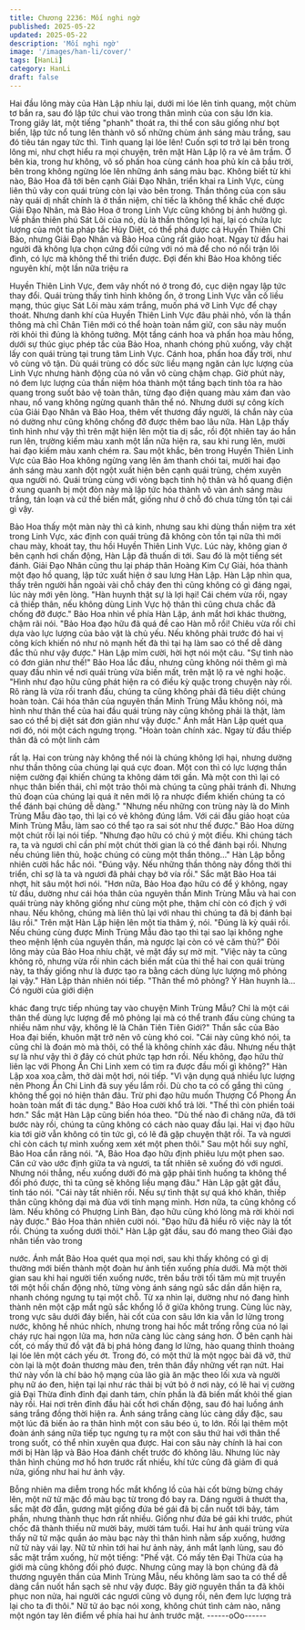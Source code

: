 ```yaml
---
title: Chương 2236: Mối nghi ngờ
published: 2025-05-22
updated: 2025-05-22
description: 'Mối nghi ngờ'
image: '/images/han-li/cover/'
tags: [HanLi]
category: HanLi
draft: false
---
```


Hai đầu lông mày của Hàn Lập nhíu lại, dưới mi lóe lên tinh
quang, một chùm tơ bắn ra, sau đó lập tức chui vào trong thân
mình của con sâu lớn kia.
Trong giây lát, một tiếng "phanh" thoát ra, thi thể con sâu giống
như bọt biển, lập tức nổ tung lên thành vô số những chùm ánh
sáng màu trắng, sau đó tiêu tán ngay tức thì.
Tinh quang lại lóe lên!
Cuốn sợi tơ trở lại bên trong lông mi, như chợt hiểu ra mọi
chuyện, trên mặt Hàn Lập lộ ra vẻ âm trầm.
Ở bên kia, trong hư không, vô số phấn hoa cùng cánh hoa phủ
kín cả bầu trời, bên trong không ngừng lóe lên những ánh sáng
màu bạc.
Không biết từ khi nào, Bảo Hoa đã tới bên cạnh Giải Đạo Nhân,
triển khai ra Linh Vực, cùng liên thủ vây con quái trùng còn lại vào
bên trong.
Thần thông của con sâu này quái dị nhất chính là ở thần niệm, chỉ
tiếc là không thể khắc chế được Giải Đạo Nhân, mà Bảo Hoa ở
trong Linh Vực cũng không bị ảnh hưởng gì.
Về phần thiên phú Sát Lôi của nó, dù là thần thông lợi hại, lại có
chứa lực lượng của một tia pháp tắc Hủy Diệt, có thể phá được
cả Huyền Thiên Chi Bảo, nhưng Giải Đạo Nhân và Bảo Hoa cũng
rất giảo hoạt. Ngay từ đầu hai người đã không lựa chọn cứng đối
cứng với nó mà để cho nó nổi trận lôi đình, có lực mà không thể
thi triển được.
Đợi đến khi Bảo Hoa không tiếc nguyên khí, một lần nữa triệu ra

Huyền Thiên Linh Vực, đem vây nhốt nó ở trong đó, cục diện
ngay lập tức thay đổi.
Quái trùng thấy tình hình không ổn, ở trong Linh Vực vẫn cố liều
mạng, thúc giục Sát Lôi màu xám trắng, muốn phá vỡ Linh Vực
để chạy thoát. Nhưng danh khí của Huyền Thiên Linh Vực đâu
phải nhỏ, vốn là thần thông mà chỉ Chân Tiên mới có thể hoàn
toàn nắm giữ, con sâu này muốn rời khỏi thì đúng là không
tưởng.
Một tầng cánh hoa và phấn hoa màu hồng, dưới sự thúc giục
phép tắc của Bảo Hoa, nhanh chóng phủ xuống, vây chặt lấy con
quái trùng tại trung tâm Linh Vực. Cánh hoa, phấn hoa đầy trời,
như vô cùng vô tận.
Dù quái trùng có dốc sức liều mạng ngăn cản lực lượng của Linh
Vực nhưng hành động của nó vẫn vô cùng chậm chạp.
Giờ phút này, nó đem lực lượng của thần niệm hóa thành một
tầng bạch tinh tỏa ra hào quang trong suốt bảo vệ toàn thân, từng
đạo điện quang màu xám đan vào nhau, nổ vang không ngừng
quanh thân thể nó. Nhưng dưới sự công kích của Giải Đạo Nhân
và Bảo Hoa, thêm vết thương đầy người, lá chắn này của nó
dường như cũng không chống đỡ được thêm bao lâu nữa.
Hàn Lập thấy tình hình như vậy thì trên mặt hiện lên một tia dị
sắc, rồi đột nhiên tay áo hắn run lên, trường kiếm màu xanh một
lần nữa hiện ra, sau khi rung lên, mười hai đạo kiếm màu xanh
chém ra.
Sau một khắc, bên trong Huyền Thiên Linh Vực của Bảo Hoa
không ngừng vang lên âm thanh chói tai, mười hai đạo ánh sáng
màu xanh đột ngột xuất hiện bên cạnh quái trùng, chém xuyên
qua người nó.
Quái trùng cùng với vòng bạch tinh hộ thân và hồ quang điện ở
xung quanh bị một đòn này mà lập tức hóa thành vô vàn ánh
sáng màu trắng, tán loạn và cứ thế biến mất, giống như ở chỗ đó
chưa từng tồn tại cái gì vậy.

Bảo Hoa thấy một màn này thì cả kinh, nhưng sau khi dùng thần
niệm tra xét trong Linh Vực, xác định con quái trùng đã không còn
tồn tại nữa thì mới chau mày, khoát tay, thu hồi Huyền Thiên Linh
Vực.
Lúc này, không gian ở bên cạnh hơi chấn động, Hàn Lập đã thuấn
di tới.
Sau đó là một tiếng sét đánh.
Giải Đạo Nhân cũng thu lại pháp thân Hoàng Kim Cự Giải, hóa
thành một đạo hồ quang, lập tức xuất hiện ở sau lưng Hàn Lập.
Hàn Lập nhìn qua, thấy trên người hắn ngoài vài chỗ cháy đen thì
cũng không có gì đáng ngại, lúc này mới yên lòng.
"Hàn huynh thật sự là lợi hại! Cái chém vừa rồi, ngay cả thiếp
thân, nếu không dùng Linh Vực hộ thân thì cũng chưa chắc đã
chống đỡ được." Bảo Hoa nhìn về phía Hàn Lập, ánh mắt hơi
khác thường, chậm rãi nói.
"Bảo Hoa đạo hữu đã quá đề cao Hàn mỗ rồi! Chiêu vừa rồi chỉ
dựa vào lực lượng của bảo vật là chủ yếu. Nếu không phải trước
đó hai vị công kích khiến nó như nỏ mạnh hết đà thì tại hạ làm
sao có thể dễ dàng đắc thủ như vậy được." Hàn Lập mỉm cười,
hời hợt nói một câu.
"Sự tình nào có đơn giản như thế!" Bảo Hoa lắc đầu, nhưng cũng
không nói thêm gì mà quay đầu nhìn về nơi quái trùng vừa biến
mất, trên mặt lộ ra vẻ nghi hoặc.
"Hình như đạo hữu cũng phát hiện ra có điều kỳ quặc trong
chuyện này rồi. Rõ ràng là vừa rồi tranh đấu, chúng ta cũng không
phải đã tiêu diệt chúng hoàn toàn. Cái hóa thân của nguyên thần
Minh Trùng Mẫu không nói, mà hình như thân thể của hai đầu
quái trùng này cũng không phải là thật, làm sao có thể bị diệt sát
đơn giản như vậy được." Ánh mắt Hàn Lập quét qua nơi đó, nói
một cách ngưng trọng.
"Hoàn toàn chính xác. Ngay từ đầu thiếp thân đã có một linh cảm

rất lạ. Hai con trùng này không thể nói là chúng không lợi hại,
nhưng dường như thần thông của chúng lại quá cực đoan. Một
con thì có lực lượng thần niệm cường đại khiến chúng ta không
dám tới gần. Mà một con thì lại có nhục thân biến thái, chỉ một
trảo thôi mà chúng ta cũng phải tránh đi. Nhưng thủ đoạn của
chúng lại quá ít nên mới lộ ra nhược điểm khiến chúng ta có thể
đánh bại chúng dễ dàng."
"Nhưng nếu những con trùng này là do Minh Trùng Mẫu đào tạo,
thì lại có vẻ không đúng lắm. Với cái đầu giảo hoạt của Minh
Trùng Mẫu, làm sao có thể tạo ra sai sót như thế được." Bảo Hoa
dừng một chút rồi lại nói tiếp.
"Nhưng đạo hữu có chú ý một điều. Khi chúng tách ra, ta và ngươi
chỉ cần phí một chút thời gian là có thể đánh bại rồi. Nhưng nếu
chúng liên thủ, hoặc chúng có cùng một thần thông…" Hàn Lập
bỗng nhiên cười hắc hắc nói.
"Đúng vậy. Nếu những thần thông này đồng thời thi triển, chỉ sợ là
ta và ngươi đã phải chạy bở vía rồi." Sắc mặt Bảo Hoa tái nhợt,
hít sâu một hơi nói.
"Hơn nữa, Bảo Hoa đạo hữu có để ý không, ngay từ đầu, dường
như cái hóa thân của nguyên thần Minh Trùng Mẫu và hai con
quái trùng này không giống như cùng một phe, thậm chí còn có
địch ý với nhau. Nếu không, chúng mà liên thủ lại với nhau thì
chúng ta đã bị đánh bại lâu rồi." Trên mặt Hàn Lập hiện lên một
tia thâm ý, nói.
"Đúng là kỳ quái rồi. Nếu chúng cùng được Minh Trùng Mẫu đào
tạo thì tại sao lại không nghe theo mệnh lệnh của nguyên thần,
mà ngược lại còn có vẻ căm thù?" Đôi lông mày của Bảo Hoa
nhíu chặt, vẻ mặt đầy sự mờ mịt.
"Việc này ta cũng không rõ, nhưng vừa rồi nhìn cách biến mất của
thi thể hai con quái trùng này, ta thấy giống như là được tạo ra
bằng cách dùng lực lượng mô phỏng lại vậy." Hàn Lập thản nhiên
nói tiếp.
"Thân thể mô phỏng? Ý Hàn huynh là… Có người của giới diện

khác đang trực tiếp nhúng tay vào chuyện Minh Trùng Mẫu? Chỉ
là một cái thân thể dùng lực lượng để mô phỏng lại mà có thể
tranh đấu cùng chúng ta nhiều năm như vậy, không lẽ là Chân
Tiên Tiên Giới?" Thần sắc của Bảo Hoa đại biến, khuôn mặt trở
nên vô cùng khó coi.
"Cái này cũng khó nói, ta cũng chỉ là đoán mò mà thôi, có thể là
không chính xác đâu. Nhưng nếu thật sự là như vậy thì ở đây có
chút phức tạp hơn rồi. Nếu không, đạo hữu thử liên lạc với Phong
Ấn Chi Linh xem có tìm ra được đầu mối gì không?" Hàn Lập xoa
xoa cằm, thở dài một hơi, nói tiếp.
"Vì vận dụng quá nhiều lực lượng nên Phong Ấn Chi Linh đã suy
yếu lắm rồi. Dù cho ta có cố gắng thì cũng không thể gọi nó hiện
thân đâu. Trừ phi đạo hữu muốn Thượng Cổ Phong Ấn hoàn toàn
mất đi tác dụng." Bảo Hoa cười khổ trả lời.
"Thế thì còn phiền toái hơn." Sắc mặt Hàn Lập cũng biến hóa
theo.
"Dù thế nào đi chăng nữa, đã tới bước này rồi, chúng ta cũng
không có cách nào quay đầu lại. Hai vị đạo hữu kia tới giờ vẫn
không có tin tức gì, có lẽ đã gặp chuyện thật rồi. Ta và ngươi chỉ
còn cách tự mình xuống xem xét một phen thôi." Sau một hồi suy
nghĩ, Bảo Hoa cắn răng nói.
"A, Bảo Hoa đạo hữu định phiêu lưu một phen sao. Căn cứ vào
ước định giữa ta và ngươi, ta tất nhiên sẽ xuống đó với ngươi.
Nhưng nói thẳng, nếu xuống dưới đó mà gặp phải tình huống ta
không thể đối phó được, thì ta cũng sẽ không liều mạng đâu."
Hàn Lập gật gật đầu, tỉnh táo nói.
"Cái này tất nhiên rồi. Nếu sự tình thật sự quá khó khăn, thiếp
thân cũng không dại mà đùa với tính mạng mình. Hơn nữa, ta
cũng không cố làm. Nếu không có Phượng Linh Bàn, đạo hữu
cũng khó lòng mà rời khỏi nơi này được." Bảo Hoa thản nhiên
cười nói.
"Đạo hữu đã hiểu rõ việc này là tốt rồi. Chúng ta xuống dưới thôi."
Hàn Lập gật đầu, sau đó mang theo Giải đạo nhân tiến vào trong

nước. Ánh mắt Bảo Hoa quét qua mọi nơi, sau khi thấy không có
gì dị thường mới biến thành một đoàn hư ảnh tiến xuống phía
dưới.
Mà một thời gian sau khi hai người tiến xuống nước, trên bầu trời
tối tăm mù mịt truyền tới một hồi chấn động nhỏ, từng vòng ánh
sáng ngũ sắc dần dần hiện ra, nhanh chóng ngưng tụ tại một chỗ.
Từ xa nhìn lại, dường như nó đang hình thành nên một cặp mắt
ngũ sắc khổng lồ ở giữa không trung.
Cùng lúc này, trong vực sâu dưới đáy biển, hài cốt của con sâu
lớn kia vẫn lơ lửng trong nước, không hề nhúc nhích, nhưng trong
hai hốc mắt trống rỗng của nó lại cháy rực hai ngọn lửa ma, hơn
nữa càng lúc càng sáng hơn.
Ở bên cạnh hài cốt, có mấy thứ đồ vật đã bị phá hỏng đang lơ
lửng, hào quang thỉnh thoảng lại lóe lên một cách yếu ớt.
Trong đó, có một thứ là một ngọc bài đã vỡ, thứ còn lại là một
đoản thương màu đen, trên thân đầy những vết rạn nứt.
Hai thứ này vốn là chí bảo hộ mạng của lão già ăn mặc theo lối
xưa và người phụ nữ áo đen, hiện tại lại như rác thải bị vứt bỏ ở
nơi này, có lẽ hai vị cường giả Đại Thừa đỉnh đỉnh đại danh tám,
chín phần là đã biến mất khỏi thế gian này rồi.
Hai nơi trên đỉnh đầu hài cốt hơi chấn động, sau đó hai luồng ánh
sáng trắng đồng thời hiện ra.
Ánh sáng trắng càng lúc càng dầy đặc, sau một lúc đã biến ảo ra
thân hình một con sâu béo ú, to lớn. Rồi lại thêm một đoàn ánh
sáng nữa tiếp tục ngưng tụ ra một con sâu thứ hai với thân thể
trong suốt, có thể nhìn xuyên qua được.
Hai con sâu này chính là hai con mới bị Hàn lập và Bảo Hoa đánh
chết trước đó không lâu.
Nhưng lúc này thân hình chúng mơ hồ hơn trước rất nhiều, khí
tức cũng đã giảm đi quá nửa, giống như hai hư ảnh vậy.

Bỗng nhiên ma diễm trong hốc mắt khổng lồ của hài cốt bừng
bừng cháy lên, một nữ tử mặc đồ màu bạc từ trong đó bay ra.
Dáng người ả thướt tha, sắc mặt đờ đẫn, gương mặt giống đứa
bé gái đã bị cắn nuốt tới bảy, tám phần, nhưng thành thục hơn rất
nhiều.
Giống như đứa bé gái khi trước, phút chốc đã thành thiếu nữ
mười bảy, mười tám tuổi.
Hai hư ảnh quái trùng vừa thấy nữ tử mặc quần áo màu bạc này
thì thân hình nằm sấp xuống, hướng nữ tử này vái lạy.
Nữ tử nhìn tới hai hư ảnh này, ánh mắt lạnh lùng, sau đó sắc mặt
trầm xuống, hừ một tiếng:
"Phế vật. Có mấy tên Đại Thừa của hạ giới mà cũng không đối
phó được. Nhưng cũng may là bọn chúng đã đả thương nguyên
thần của Minh Trùng Mẫu, nếu không làm sao ta có thể dễ dàng
cắn nuốt hắn sạch sẽ như vậy được. Bây giờ nguyên thần ta đã
khôi phục non nửa, hai người các ngươi cũng vô dụng rồi, nên
đem lực lượng trả lại cho ta đi thôi."
Nữ tử áo bạc nói xong, không chút tình cảm nào, nâng một ngón
tay lên điểm về phía hai hư ảnh trước mặt.
------oOo------
